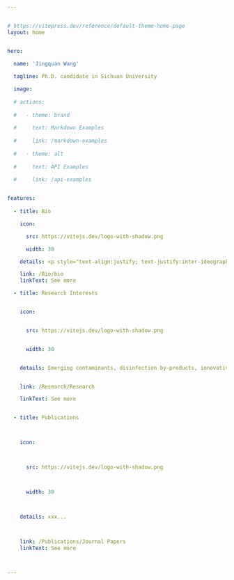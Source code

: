```yaml
---


# https://vitepress.dev/reference/default-theme-home-page
layout: home


hero:
  
  name: 'Jingquan Wang'

  tagline: Ph.D. candidate in Sichuan University

  image: 
  
  # actions:
  
  #   - theme: brand
  
  #     text: Markdown Examples
  
  #     link: /markdown-examples
  
  #   - theme: alt
  
  #     text: API Examples
  
  #     link: /api-examples


features:
  
  - title: Bio

    icon:

      src: https://vitejs.dev/logo-with-shadow.png

      width: 30

    details: <p style="text-align:justify; text-justify:inter-ideograph;"><b>Jingquan Wang</b> is currently a Ph.D. student in Environmental Science and Engineering at the Sichuan University. Dr. Wang received his M.S. degree in Civil Engineering and B.S. degree in Water Supply and Drainage Engineering from Sichuan University.</p>

    link: /Bio/bio
    linkText: See more

  - title: Research Interests


    icon:


      src: https://vitejs.dev/logo-with-shadow.png


      width: 30


    details: Emerging contaminants, disinfection by-products, innovative treatment technology, and high value utilization of carbon dioxide for clean water...


    link: /Research/Research

    linkText: See more


  - title: Publications



    icon:



      src: https://vitejs.dev/logo-with-shadow.png



      width: 30



    details: xxx...



    link: /Publications/Journal Papers
    linkText: See more



---
```



